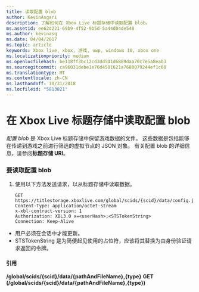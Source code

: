 ```yaml
---
title: 读取配置 blob
author: KevinAsgari
description: 了解如何在 Xbox Live 标题存储中读取配置 blob。
ms.assetid: ee62d221-69b9-4f52-9b5d-5a44d04de548
ms.author: kevinasg
ms.date: 04/04/2017
ms.topic: article
keywords: Xbox live, xbox, 游戏, uwp, windows 10, xbox one
ms.localizationpriority: medium
ms.openlocfilehash: be118ff3bc12cd3dd541d6889daa70c7e5a8eab3
ms.sourcegitcommit: ca96031debe1e76d4501621a7680079244ef1c60
ms.translationtype: MT
ms.contentlocale: zh-CN
ms.lasthandoff: 10/31/2018
ms.locfileid: "5813821"
---
```

# <a name="reading-a-configuration-blob-in-xbox-live-title-storage"></a>在 Xbox Live 标题存储中读取配置 blob

*配置 blob* 是 Xbox Live 标题存储中保留游戏数据的文件。 这些数据是包括能够在传递到游戏之前进行筛选的虚拟节点的 JSON 对象。 有关配置 blob 的详细信息，请参阅**标题存储 URI**。

### <a name="to-read-a-configuration-blob"></a>要读取配置 blob

1.  使用以下方法发送请求，以从标题存储中读取数据。

        GET https://titlestorage.xboxlive.com/global/scids/{scid}/data/config.json,config              
        Content-Type: application/octet-stream
        x-xbl-contract-version: 1
        Authorization: XBL3.0 x=<userHash>;<STSTokenString>
        Connection: Keep-Alive


-   用户必须在会话中才能更新。
-   STSTokenString 是为简便起见使用的占位符，应该将其替换为由身份验证请求返回的令牌。

#### <a name="reference"></a>引用

**/global/scids/{scid}/data/{pathAndFileName},{type}**
**GET (/global/scids/{scid}/data/{pathAndFileName},{type})**
